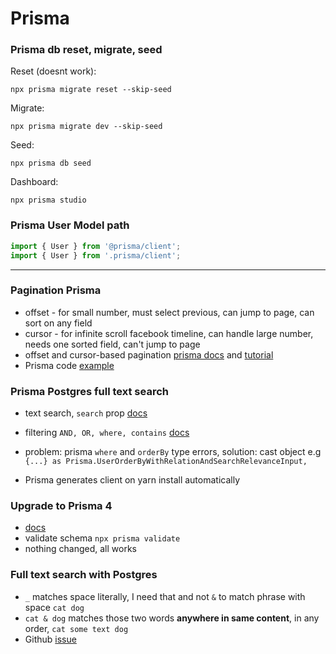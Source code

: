 # Prisma

### Prisma db reset, migrate, seed

Reset (doesnt work):

```
npx prisma migrate reset --skip-seed

```

Migrate:

```
npx prisma migrate dev --skip-seed

```

Seed:

```
npx prisma db seed

```

Dashboard:

```
npx prisma studio

```

### Prisma User Model path

```typescript
import { User } from '@prisma/client';
import { User } from '.prisma/client';
```

---

### Pagination Prisma

- offset - for small number, must select previous, can jump to page, can sort on any field
- cursor - for infinite scroll facebook timeline, can handle large number, needs one sorted field, can't jump to page
- offset and cursor-based pagination [prisma docs](https://www.prisma.io/docs/concepts/components/prisma-client/pagination) and [tutorial](https://medium.com/@smallbee/super-fast-offset-pagination-with-prisma2-21db93e5cc90)
- Prisma code [example](https://dnlytras.com/snippets/searchable-paginated-endpoint-prisma/)

### Prisma Postgres full text search

- text search, `search` prop [docs](https://www.prisma.io/docs/concepts/components/prisma-client/full-text-search)
- filtering `AND, OR, where, contains` [docs](https://www.prisma.io/docs/concepts/components/prisma-client/filtering-and-sorting)

- problem: prisma `where` and `orderBy` type errors, solution: cast object e.g `{...} as Prisma.UserOrderByWithRelationAndSearchRelevanceInput,`

- Prisma generates client on yarn install automatically

### Upgrade to Prisma 4

- [docs](https://www.prisma.io/docs/guides/upgrade-guides/upgrading-versions/upgrading-to-prisma-4#breaking-changes)
- validate schema `npx prisma validate`
- nothing changed, all works

### Full text search with Postgres

- `_` matches space literally, I need that and not `&` to match phrase with space `cat dog`
- `cat & dog` matches those two words **anywhere in same content**, in any order, `cat some text dog`
- Github [issue](https://github.com/prisma/prisma/issues/8939)
